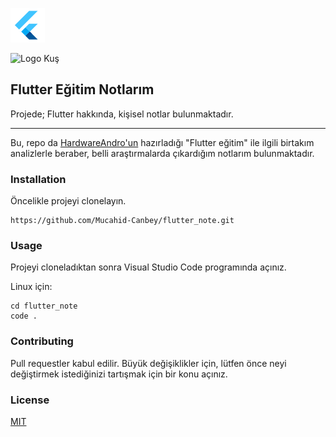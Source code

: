 ![Image](assets/1.png)


<img src= assets/2_flutter.png
alt="Logo Kuş" width="400" /></a>


## Flutter Eğitim Notlarım


Projede; Flutter hakkında, kişisel notlar bulunmaktadır.

---


Bu, repo da [HardwareAndro'un](https://www.youtube.com/playlist?list=PL1k5oWAuBhgXdw1BbxVGxxWRmkGB1C11l) hazırladığı "Flutter eğitim" ile ilgili birtakım analizlerle beraber, belli araştırmalarda çıkardığım notlarım bulunmaktadır.

### Installation

Öncelikle projeyi clonelayın.

```
https://github.com/Mucahid-Canbey/flutter_note.git
```

### Usage
Projeyi cloneladıktan sonra Visual Studio Code programında açınız.

Linux için:
```
cd flutter_note
code .
```
### Contributing
Pull requestler kabul edilir. Büyük değişiklikler için, lütfen önce neyi değiştirmek istediğinizi tartışmak için bir konu açınız.

### License
[MIT](https://choosealicense.com/licenses/mit/)
